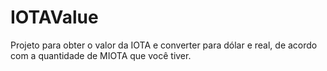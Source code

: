 # IOTAValue
Projeto para obter o valor da IOTA e converter para dólar e real, de acordo com a quantidade de MIOTA que você tiver.

